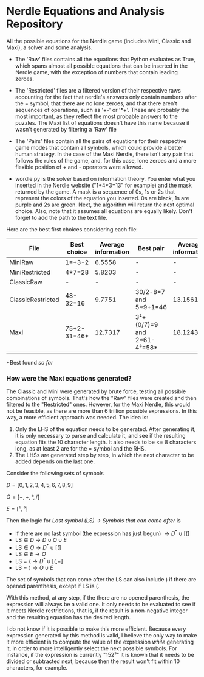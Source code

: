 # Nerdle Equations and Analysis Repository
All the possible equations for the Nerdle game (includes Mini, Classic and Maxi), a solver and some analysis.

- The 'Raw' files contains all the equations that Python evaluates as True, which spans almost all possible equations that can be inserted in the Nerdle game, with the exception of numbers that contain leading zeroes.
- The 'Restricted' files are a filtered version of their respective raws accounting for the fact that nerdle's answers only contain numbers after the = symbol, that there are no lone zeroes, and that there aren't sequences of operations, such as '+-' or '*+'. These are probably the most important, as they reflect the most probable answers to the puzzles. The Maxi list of equations doesn't have this name because it wasn't generated by filtering a 'Raw' file
- The 'Pairs' files contain all the pairs of equations for their respective game modes that contain all symbols, which could provide a better human strategy. In the case of the Maxi Nerdle, there isn't any pair that follows the rules of the game, and, for this case, lone zeroes and a more flexible position of + and - operators were allowed. 

- wordle.py is the solver based on information theory. You enter what you inserted in the Nerdle website ("1+4*3=13" for example) and the mask returned by the game. A mask is a sequence of 0s, 1s or 2s that represent the colors of the equation you inserted. 0s are black, 1s are purple and 2s are green. Next, the algorithm will return the next optimal choice. Also, note that it assumes all equations are equally likely. Don't forget to add the path to the text file. 

Here are the best first choices considering each file:

| File              | Best choice   | Average information | Best pair   | Average information |
| ----------------- | ------------- | ------------------- | ------------- | ------------------- |
| MiniRaw           |     1=+3-2    |       6.5558        |     -    |       -        |
| MiniRestricted    |    4*7=28     |       5.8203        |     -    |       -        |
| ClassicRaw        | - |    -    |     -    |       -        |
| ClassicRestricted |    48-32=16   |        9.7751       |     30/2-8=7 and 5*9+1=46    |       13.1561        |
| Maxi              |   75+2-31=46\* |      12.7317        |     3²+(0/7)=9 and 2*61-4³=58\*    |       18.1243        |

*Best found _so far_

### How were the Maxi equations generated?
The Classic and Mini were generated by brute force, testing all possible combinations of symbols. That's how the "Raw" files were created and then filtered to the "Restricted" ones. However, for the Maxi Nerdle, this would not be feasible, as there are more than 6 trillion possible expressions. In this way, a more efficient approach was needed. The idea is:
1. Only the LHS of the equation needs to be generated. After generating it, it is only necessary to parse and calculate it, and see if the resulting equation fits the 10 character length. It also needs to be <= 8 characters long, as at least 2 are for the = symbol and the RHS.
2. The LHSs are generated step by step, in which the next character to be added depends on the last one.

Consider the following sets of symbols

$D=[0,1,2,3,4,5,6,7,8,9]$

$O=[-,+,*,/]$

$E=[²,³]$

Then the logic for *Last symbol (LS) -> Symbols that can come after* is

- If there are no last symbol (the expression has just begun) $\rightarrow D^* \cup [(]$ 
- $\text{LS} \in D \rightarrow D \cup O \cup E$
- $\text{LS} \in O \rightarrow D^* \cup [(]$
- $\text{LS} \in E \rightarrow O$
- $\text{LS} = ( \rightarrow D^* \cup [(,-]$
- $\text{LS} = ) \rightarrow O \cup E$

The set of symbols that can come after the LS can also include ) if there are opened parenthesis, except if LS is (. 

With this method, at any step, if the there are no opened parenthesis, the expression will always be a valid one. It only needs to be evaluated to see if it meets Nerdle restrictions, that is, if the result is a non-negative integer and the resulting equation has the desired length.

I do not know if it is possible to make this more efficient. Because every expression generated by this method is valid, I believe the only way to make it more efficient is to compute the value of the expression *while* generating it, in order to more intelligently select the next possible symbols. For instance, if the expression is currently "152³" it is known that it needs to be divided or subtracted next, because then the result won't fit within 10 characters, for example.
